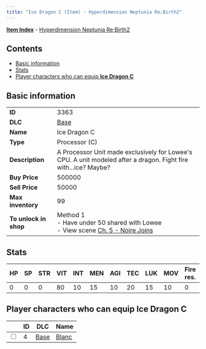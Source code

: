 ```yaml
---
title: "Ice Dragon C (Item) - Hyperdimension Neptunia Re;Birth2"
---
```


[**Item Index**](/neptunia/rb2/item/index.html) - [Hyperdimension Neptunia Re;Birth2](/neptunia/rb2)

## Contents

- [Basic information](#basic-information)
- [Stats](#stats)
- [Player characters who can equip **Ice Dragon C**](#player-characters-who-can-equip-ice-dragon-c)

## Basic information

|   |   |
| -- | -- |
| **ID** | 3363 |
| **DLC** | [Base](/neptunia/rb2/dlc/0-base.html) |
| **Name** | Ice Dragon C |
| **Type** | Processor (C) |
| **Description** | A Processor Unit made exclusively for Lowee's CPU. A unit modeled after a dragon. Fight fire with...ice? Maybe? |
| **Buy Price** | 500000 |
| **Sell Price** | 50000 |
| **Max inventory** | 99 |
| **To unlock in shop** | Method 1<br />- Have under 50 shared with Lowee<br />- View scene [Ch. 5 - Noire Joins](/neptunia/rb2/scene/0-377-ch-5-noire-joins.html) |

## Stats

| HP | SP | STR | VIT | INT | MEN | AGI | TEC | LUK | MOV | Fire res. | Ice res. | Wind res. | Lightning res. |
| -- | -- | --- | --- | --- | --- | --- | --- | --- | --- | --------- | -------- | --------- | -------------- |
| 0 | 0 | 0 | 80 | 10 | 15 | 10 | 20 | 15 | 10 | 0 | 7 | 0 | 0 |

## Player characters who can equip **Ice Dragon C**

|    | ID | DLC | Name |
| -- | -- | --- | ---- |
| <input type="checkbox" id="rb2-player-0-4" class="trackbox" /> | 4 | [Base](/neptunia/rb2/dlc/0-base.html) | [Blanc](/neptunia/rb2/player/0-4-blanc.html) |